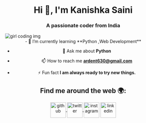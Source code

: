 
<h1 align="center">Hi 👋, I'm Kanishka Saini</h1>
<h3 align="center">A passionate coder from India</h3>
<img align="centre" src="https://miro.medium.com/max/1600/0*K2WLMTExLyida7OR.gif" alt="girl coding img" >


<center>
- 🌱 I’m currently learning **Python ,Web Development**

- 💬 Ask me about **Python**

- 📫 How to reach me **ardent630@gmail.com**

- ⚡ Fun fact **I am always ready to try new things.**

## Find me around the web 🌍:

<a href="https://github.com/Kanishka-08">  <img align="center" src="https://upload.wikimedia.org/wikipedia/commons/thumb/9/91/Octicons-mark-github.svg/2048px-Octicons-mark-github.svg.png" width="50" height="50" alt="github"> </a>
<a href="https://twitter.com/Ardent_630">  <img align="center" src="https://assets.stickpng.com/thumbs/580b57fcd9996e24bc43c53e.png" width="50" height="50" alt="twitter"> </a>
<a href="https://www.instagram.com/ka.nishka6020//"><img align="center" src="https://assets.stickpng.com/images/580b57fcd9996e24bc43c521.png" width="50" height="50" alt="instagram"></img></a>
<a href="https://www.linkedin.com/in/kanishka-saini-ks04/"><img align="center" src="https://logos-world.net/wp-content/uploads/2020/04/Linkedin-Logo.png" width="50" height="50" alt="linkedin"></a>
</center>

